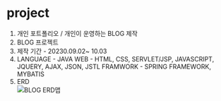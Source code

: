 # project
1. 개인 포트폴리오 / 개인이 운영하는 BLOG 제작
2. BLOG 프로젝트 
3. 제작 기간 - 20230.09.02~ 10.03
4. LANGUAGE - JAVA
   WEB - HTML, CSS, SERVLET/JSP, JAVASCRIPT, JQUERY, AJAX, JSON, JSTL
   FRAMWORK - SPRING FRAMEWORK, MYBATIS 
5. ERD                   
![BLOG ERD맵](https://github.com/INSEOK-0315/project/assets/146906521/17a220dd-9a16-4a7d-8d78-59583a6fad13)

